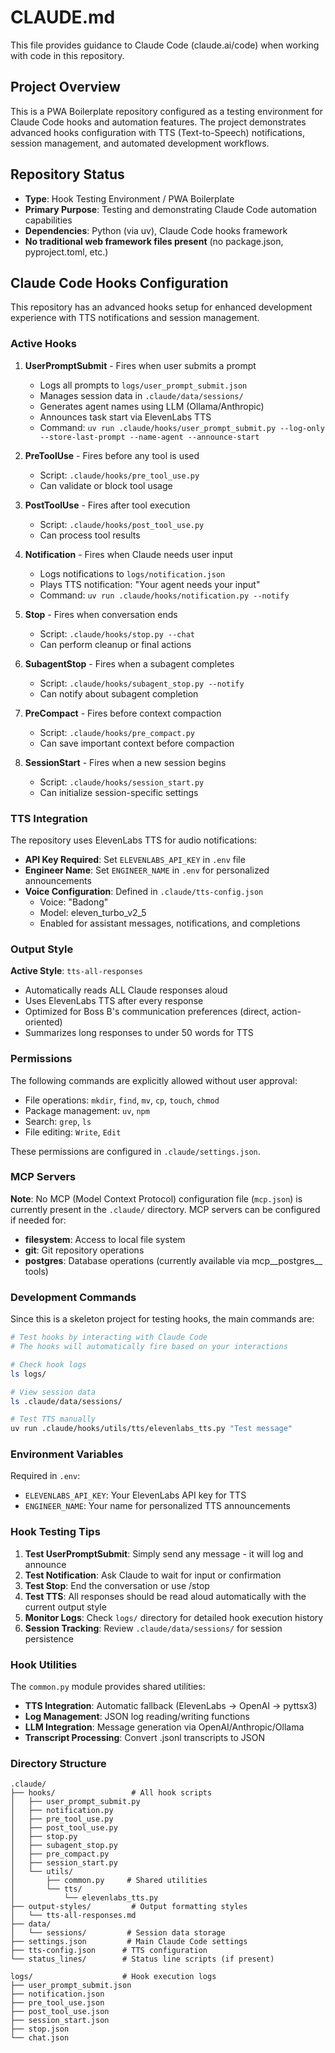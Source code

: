 # CLAUDE.md

This file provides guidance to Claude Code (claude.ai/code) when working with code in this repository.

## Project Overview

This is a PWA Boilerplate repository configured as a testing environment for Claude Code hooks and automation features. The project demonstrates advanced hooks configuration with TTS (Text-to-Speech) notifications, session management, and automated development workflows.

## Repository Status

- **Type**: Hook Testing Environment / PWA Boilerplate
- **Primary Purpose**: Testing and demonstrating Claude Code automation capabilities
- **Dependencies**: Python (via uv), Claude Code hooks framework
- **No traditional web framework files present** (no package.json, pyproject.toml, etc.)

## Claude Code Hooks Configuration

This repository has an advanced hooks setup for enhanced development experience with TTS notifications and session management.

### Active Hooks

1. **UserPromptSubmit** - Fires when user submits a prompt
   - Logs all prompts to `logs/user_prompt_submit.json`
   - Manages session data in `.claude/data/sessions/`
   - Generates agent names using LLM (Ollama/Anthropic)
   - Announces task start via ElevenLabs TTS
   - Command: `uv run .claude/hooks/user_prompt_submit.py --log-only --store-last-prompt --name-agent --announce-start`

2. **PreToolUse** - Fires before any tool is used
   - Script: `.claude/hooks/pre_tool_use.py`
   - Can validate or block tool usage

3. **PostToolUse** - Fires after tool execution
   - Script: `.claude/hooks/post_tool_use.py`
   - Can process tool results

4. **Notification** - Fires when Claude needs user input
   - Logs notifications to `logs/notification.json`
   - Plays TTS notification: "Your agent needs your input"
   - Command: `uv run .claude/hooks/notification.py --notify`

5. **Stop** - Fires when conversation ends
   - Script: `.claude/hooks/stop.py --chat`
   - Can perform cleanup or final actions

6. **SubagentStop** - Fires when a subagent completes
   - Script: `.claude/hooks/subagent_stop.py --notify`
   - Can notify about subagent completion

7. **PreCompact** - Fires before context compaction
   - Script: `.claude/hooks/pre_compact.py`
   - Can save important context before compaction

8. **SessionStart** - Fires when a new session begins
   - Script: `.claude/hooks/session_start.py`
   - Can initialize session-specific settings

### TTS Integration

The repository uses ElevenLabs TTS for audio notifications:
- **API Key Required**: Set `ELEVENLABS_API_KEY` in `.env` file
- **Engineer Name**: Set `ENGINEER_NAME` in `.env` for personalized announcements
- **Voice Configuration**: Defined in `.claude/tts-config.json`
  - Voice: "Badong"
  - Model: eleven_turbo_v2_5
  - Enabled for assistant messages, notifications, and completions

### Output Style

**Active Style**: `tts-all-responses`
- Automatically reads ALL Claude responses aloud
- Uses ElevenLabs TTS after every response
- Optimized for Boss B's communication preferences (direct, action-oriented)
- Summarizes long responses to under 50 words for TTS

### Permissions

The following commands are explicitly allowed without user approval:
- File operations: `mkdir`, `find`, `mv`, `cp`, `touch`, `chmod`
- Package management: `uv`, `npm`
- Search: `grep`, `ls`
- File editing: `Write`, `Edit`

These permissions are configured in `.claude/settings.json`.

### MCP Servers

**Note**: No MCP (Model Context Protocol) configuration file (`mcp.json`) is currently present in the `.claude/` directory. MCP servers can be configured if needed for:
- **filesystem**: Access to local file system
- **git**: Git repository operations
- **postgres**: Database operations (currently available via mcp__postgres__ tools)

### Development Commands

Since this is a skeleton project for testing hooks, the main commands are:

```bash
# Test hooks by interacting with Claude Code
# The hooks will automatically fire based on your interactions

# Check hook logs
ls logs/

# View session data
ls .claude/data/sessions/

# Test TTS manually
uv run .claude/hooks/utils/tts/elevenlabs_tts.py "Test message"
```

### Environment Variables

Required in `.env`:
- `ELEVENLABS_API_KEY`: Your ElevenLabs API key for TTS
- `ENGINEER_NAME`: Your name for personalized TTS announcements

### Hook Testing Tips

1. **Test UserPromptSubmit**: Simply send any message - it will log and announce
2. **Test Notification**: Ask Claude to wait for input or confirmation  
3. **Test Stop**: End the conversation or use /stop
4. **Test TTS**: All responses should be read aloud automatically with the current output style
5. **Monitor Logs**: Check `logs/` directory for detailed hook execution history
6. **Session Tracking**: Review `.claude/data/sessions/` for session persistence

### Hook Utilities

The `common.py` module provides shared utilities:
- **TTS Integration**: Automatic fallback (ElevenLabs → OpenAI → pyttsx3)
- **Log Management**: JSON log reading/writing functions
- **LLM Integration**: Message generation via OpenAI/Anthropic/Ollama
- **Transcript Processing**: Convert .jsonl transcripts to JSON

### Directory Structure

```
.claude/
├── hooks/                 # All hook scripts
│   ├── user_prompt_submit.py
│   ├── notification.py
│   ├── pre_tool_use.py
│   ├── post_tool_use.py
│   ├── stop.py
│   ├── subagent_stop.py
│   ├── pre_compact.py
│   ├── session_start.py
│   └── utils/
│       ├── common.py     # Shared utilities
│       └── tts/
│           └── elevenlabs_tts.py
├── output-styles/         # Output formatting styles
│   └── tts-all-responses.md
├── data/
│   └── sessions/         # Session data storage
├── settings.json         # Main Claude Code settings  
├── tts-config.json      # TTS configuration
└── status_lines/        # Status line scripts (if present)

logs/                    # Hook execution logs
├── user_prompt_submit.json
├── notification.json
├── pre_tool_use.json
├── post_tool_use.json
├── session_start.json
├── stop.json
└── chat.json
```